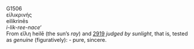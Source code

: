 <body>
  <p>G1506<br>  εἰλικρινής  <br> eilikrinēs  <br><i>i-lik-ree-nace‘ </i><br>From   εἵλη    heilē   (the sun’s <i>ray</i>) and <a href="g2919.htm">2919</a>  <i>judged</i> <i>by</i> <i>sunlight</i>, that is, tested as <i>genuine</i> (figuratively): - pure, sincere.<br></p>
 </body>